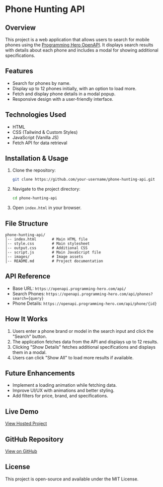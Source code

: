 # Phone Hunting API

## Overview
This project is a web application that allows users to search for mobile phones using the [Programming Hero OpenAPI](https://openapi.programming-hero.com/api). It displays search results with details about each phone and includes a modal for showing additional specifications.

## Features
- Search for phones by name.
- Display up to 12 phones initially, with an option to load more.
- Fetch and display phone details in a modal popup.
- Responsive design with a user-friendly interface.

## Technologies Used
- HTML
- CSS (Tailwind & Custom Styles)
- JavaScript (Vanilla JS)
- Fetch API for data retrieval

## Installation & Usage
1. Clone the repository:
   ```sh
   git clone https://github.com/your-username/phone-hunting-api.git
   ```
2. Navigate to the project directory:
   ```sh
   cd phone-hunting-api
   ```
3. Open `index.html` in your browser.

## File Structure
```
phone-hunting-api/
│-- index.html       # Main HTML file
│-- style.css        # Main stylesheet
│-- output.css       # Additional CSS
│-- script.js        # Main JavaScript file
│-- images/          # Image assets
│-- README.md        # Project documentation
```

## API Reference
- Base URL: `https://openapi.programming-hero.com/api/`
- Search Phones: `https://openapi.programming-hero.com/api/phones?search={query}`
- Phone Details: `https://openapi.programming-hero.com/api/phone/{id}`

## How It Works
1. Users enter a phone brand or model in the search input and click the "Search" button.
2. The application fetches data from the API and displays up to 12 results.
3. Clicking "Show Details" fetches additional specifications and displays them in a modal.
4. Users can click "Show All" to load more results if available.

## Future Enhancements
- Implement a loading animation while fetching data.
- Improve UI/UX with animations and better styling.
- Add filters for price, brand, and specifications.

## Live Demo
[View Hosted Project](your-hosted-link-here)

## GitHub Repository
[View on GitHub](https://github.com/your-username/phone-hunting-api)

## License
This project is open-source and available under the MIT License.

